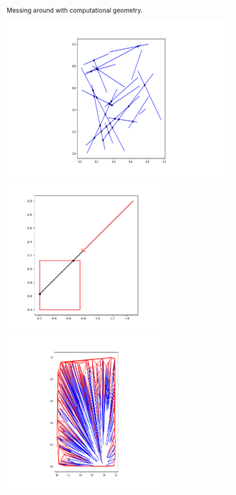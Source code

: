 Messing around with computational geometry.

<img src="Python/images/mass_lines.png" alt="Lines" width="600" height="350">
<img src="Python/images/ray_intersect.png" alt="RayBox" width="350" height="350">
<img src="Python/images/convex_hull.png" alt="RayBox" width="350" height="350">
